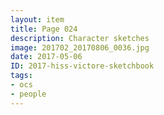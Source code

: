 ```yaml
---
layout: item
title: Page 024
description: Character sketches
image: 201702_20170806_0036.jpg
date: 2017-05-06
ID: 2017-hiss-victore-sketchbook
tags: 
- ocs 
- people
---
```

